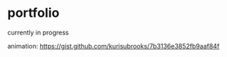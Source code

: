 # portfolio

currently in progress

animation: https://gist.github.com/kurisubrooks/7b3136e3852fb9aaf84f
